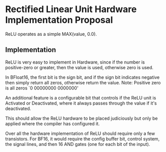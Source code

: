 
# Rectified Linear Unit Hardware Implementation Proposal 

ReLU operates as a simple MAX(value, 0.0).

## Implementation

ReLU is very easy to implement in Hardware, since if the number is positive-zero or greater, then the value is used, otherwise zero is used.

In BFloat16, the first bit is the sign bit, and if the sign bit indicates negative then simply return all zeros, otherwise return the value.
Note: Positive zero is all zeros `0 00000000 0000000'

An additional feature is a configurable bit that controls if the ReLU unit is Activated or Deactivated, where it always passes through the value if it's deactivated.

This should allow the ReLU hardware to be placed judiciously but only be applied where the compiler has configured it.

Over all the hardware implementation of ReLU should require only a few transistors.
For BF16, it would require the config buffer bit, control system, the signal lines, and then 16 AND gates (one for each bit of the input).







